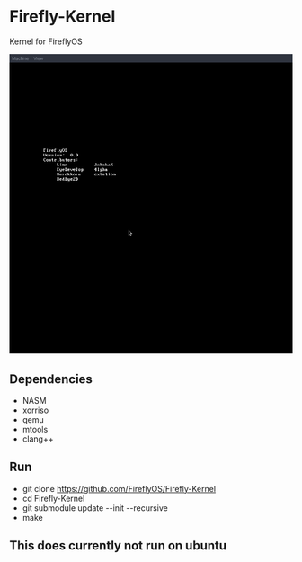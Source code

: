 # Firefly-Kernel
Kernel for FireflyOS

![Firefly OS](docs/progress.png)

## Dependencies ##
 * NASM
 * xorriso
 * qemu
 * mtools
 * clang++

## Run ##
 * git clone https://github.com/FireflyOS/Firefly-Kernel
 * cd Firefly-Kernel
 * git submodule update --init --recursive
 * make


## This does currently not run on ubuntu ##
